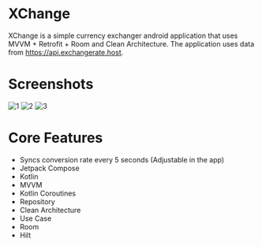 # XChange
XChange is a simple currency exchanger android application that uses MVVM + Retrofit + Room and Clean Architecture. The application uses data from https://api.exchangerate.host.

# Screenshots
![1](https://user-images.githubusercontent.com/11737795/194744509-5272a19d-af75-4a34-88ba-4127cc9f1f94.png)
![2](https://user-images.githubusercontent.com/11737795/194744510-22723673-d661-4f90-9505-600ecc614899.png)
![3](https://user-images.githubusercontent.com/11737795/194744511-f4c9b69c-bd4d-4147-a73e-a348c1aac450.png)

# Core Features
- Syncs conversion rate every 5 seconds (Adjustable in the app)
- Jetpack Compose
- Kotlin
- MVVM
- Kotlin Coroutines
- Repository
- Clean Architecture
- Use Case
- Room
- Hilt
